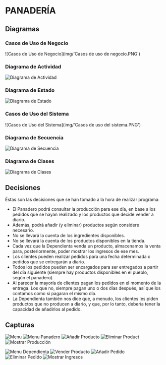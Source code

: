# PANADERÍA

## Diagramas
### Casos de Uso de Negocio
![Casos de Uso de Negocio](img/'Casos de uso de negocio.PNG')

### Diagrama de Actividad
![Diagrama de Actividad](img/Actividad.PNG)

### Diagrama de Estado 
![Diagrama de Estado](img/Estado.PNG)

### Casos de Uso del Sistema
![Casos de Uso del Sistema](img/'Casos de uso del sistema.PNG')

### Diagrama de Secuencia
![Diagrama de Secuencia](img/Secuencia.PNG)

### Diagrama de Clases
![Diagrama de Clases](img/Clases.PNG)

## Decisiones 
Éstas son las decisiones que se han tomado a la hora de realizar programa:
- El Panadero podrá consultar la producción para ese día, en base a los pedidos
que se hayan realizado y los productos que decide vender a diario.
- Además, podrá añadir (y eliminar) productos según considere necesario.
- No se llevará la cuenta de los ingredientes disponibles. 
- No se llevará la cuenta de los productos disponibles en la tienda.
- Cada vez que la Dependienta venda un producto, almacenamos la venta para, 
posteriormente, poder mostrar los ingresos de ese mes.
- Los clientes pueden realizar pedidos para una fecha determinada o pedidos
que se entregarán a diario.
- Todos los pedidos pueden ser encargados para ser entregados a partir del día
siguiente (siempre hay productos disponibles en el pueblo, según el panadero).
- Al parecer la mayoría de clientes pagan los pedidos en el momento de la entrega.
Los que no, siempre pagan uno o dos días después, así que los contamos como
si pagaran el mismo día.
- La Dependienta también nos dice que, a menudo, los clientes les piden productos
que no producen a diario, y que, por lo tanto, debería tener la capacidad de añadirlos
al pedido. 

## Capturas
![Menu](img/menu.jpg)
![Menu Panadero](img/bmenu.jpg)
![Añadir Producto](img/addp.jpg)
![Eliminar Product](img/removep.jgp)
![Mostrar Producción](img/bshow.jpg)

![Menu Dependienta](img/amenu.jpg)
![Vender Producto](img/sell.jpg)
![Añadir Pedido](img/addp.jpg)
![Eliminar Pedido](img/removep.jpg)
![Mostrar Ingresos](img/ing.jpg)
